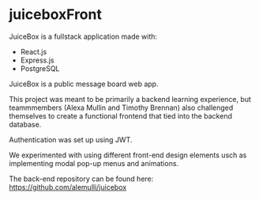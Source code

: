 # juiceboxFront

JuiceBox is a fullstack application made with:
- React.js 
- Express.js
- PostgreSQL

JuiceBox is a public message board web app. 

This project was meant to be primarily a backend learning experience, but teammmembers (Alexa Mullin and Timothy Brennan) also challenged themselves to create a functional frontend that tied into the backend database. 

Authentication was set up using JWT. 

We experimented with using different front-end design elements usch as implementing modal pop-up menus and animations. 

The back-end repository can be found here: https://github.com/alemulli/juicebox
